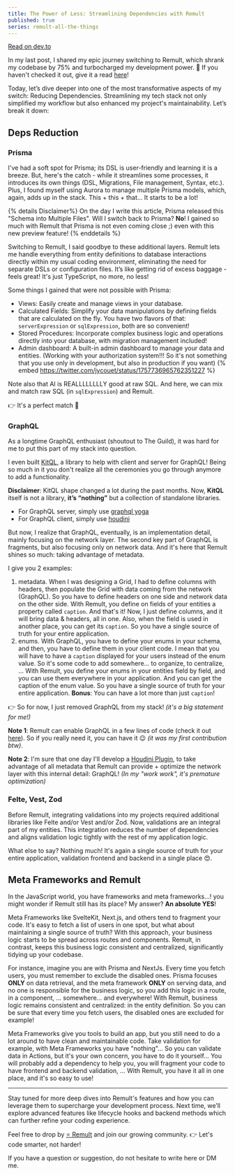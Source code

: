 ```yaml
---
title: The Power of Less: Streamlining Dependencies with Remult
published: true
series: remult-all-the-things
---
```


[Read on dev.to](https://dev.to/jycouet/the-power-of-less-streamlining-dependencies-with-remult-55e2)

In my last post, I shared my epic journey switching to Remult, which shrank my codebase by 75% and turbocharged my development power. 💪 If you haven't checked it out, give it a read [here](https://dev.to/jycouet/less-code-75-more-power-with-remult-325m)!

Today, let’s dive deeper into one of the most transformative aspects of my switch: Reducing Dependencies. Streamlining my tech stack not only simplified my workflow but also enhanced my project's maintainability. Let’s break it down:

## Deps Reduction

### Prisma

I've had a soft spot for Prisma; its DSL is user-friendly and learning it is a breeze. But, here's the catch - while it streamlines some processes, it introduces its own things (DSL, Migrations, File management, Syntax, etc.). Plus, I found myself using Aurora to manage multiple Prisma models, which, again, adds up in the stack. This + this + that... It starts to be a lot!

{% details Disclaimer%}
On the day I write this article, Prisma released this "Schema into Multiple Files". Will I switch back to Prisma? **No**! I gained so much with Remult that Prisma is not even coming close ;) even with this new preview feature!
{% enddetails %}

Switching to Remult, I said goodbye to these additional layers. Remult lets me handle everything from entity definitions to database interactions directly within my usual coding environment, eliminating the need for separate DSLs or configuration files. It’s like getting rid of excess baggage - feels great! It's just TypeScript, no more, no less!

Some things I gained that were not possible with Prisma:

- Views: Easily create and manage views in your database.
- Calculated Fields: Simplify your data manipulations by defining fields that are calculated on the fly. You have two flavors of that: `serverExpression` or `sqlExpression`, both are so convenient!
- Stored Procedures: Incorporate complex business logic and operations directly into your database, with migration management included!
- Admin dashboard: A built-in admin dashboard to manage your data and entities. (Working with your authorization system!!! So it's not something that you use only in development, but also in production if you want)
  {% embed https://twitter.com/jycouet/status/1757736965762351227 %}

Note also that AI is REALLLLLLLLY good at raw SQL. And here, we can mix and match raw SQL (in `sqlExpression`) and Remult.

👉 It's a perfect match 🥳

### GraphQL

As a longtime GraphQL enthusiast (shoutout to The Guild), it was hard for me to put this part of my stack into question.

I even built [KitQL](https://www.kitql.dev/), a library to help with client and server for GraphQL! Being so much in it you don't realize all the ceremonies you go through anymore to add a functionality.

**Disclaimer**: KitQL shape changed a lot during the past months. Now, **KitQL** itself is not a library, **it’s “nothing”** but a collection of standalone libraries.

- For GraphQL server, simply use [graphql yoga](https://the-guild.dev/graphql/yoga-server)
- For GraphQL client, simply use [houdini](https://houdinigraphql.com/)

But now, I realize that GraphQL, eventually, is an implementation detail, mainly focusing on the network layer. The second key part of GraphQL is fragments, but also focusing only on network data. And it's here that Remult shines so much: taking advantage of metadata.

I give you 2 examples:

1. metadata. When I was designing a Grid, I had to define columns with headers, then populate the Grid with data coming from the network (GraphQL). So you have to define headers on one side and network data on the other side. With Remult, you define on fields of your entities a property called `caption`. And that's it! Now, I just define columns, and it will bring data & headers, all in one. Also, when the field is used in another place, you can get its `caption`. So you have a single source of truth for your entire application.
2. enums. With GraphQL, you have to define your enums in your schema, and then, you have to define them in your client code. I mean that you will have to have a `caption` displayed for your users instead of the enum value. So it's some code to add somewhere... to organize, to centralize, ... With Remult, you define your enums in your entities field by field, and you can use them everywhere in your application. And you can get the caption of the enum value. So you have a single source of truth for your entire application. **Bonus**: You can have a lot more than just `caption`!

👉 So for now, I just removed GraphQL from my stack! _(it's a big statement for me!)_

**Note 1**: Remult can enable GraphQL in a few lines of code (check it out [here](https://remult.dev/docs/adding-graphql#adding-graphql)). So if you really need it, you can have it 😉 _(it was my first contribution btw)_.

**Note 2**: I'm sure that one day I'll develop a [Houdini Plugin](https://houdinigraphql.com/api/client-plugins), to take advantage of all metadata that Remult can provide + optimize the network layer with this internal detail: GraphQL! _(In my "work work", it's premature optimization)_

### Felte, Vest, Zod

Before Remult, integrating validations into my projects required additional libraries like Felte and/or Vest and/or Zod. Now, validations are an integral part of my entities. This integration reduces the number of dependencies and aligns validation logic tightly with the rest of my application logic.

What else to say? Nothing much! It's again a single source of truth for your entire application, validation frontend and backend in a single place 😍.

## Meta Frameworks and Remult

In the JavaScript world, you have frameworks and meta frameworks...! you might wonder if Remult still has its place? My answer? **An absolute YES**!

Meta Frameworks like SvelteKit, Next.js, and others tend to fragment your code. It's easy to fetch a list of users in one spot, but what about maintaining a single source of truth? With this approach, your business logic starts to be spread across routes and components. Remult, in contrast, keeps this business logic consistent and centralized, significantly tidying up your codebase.

For instance, imagine you are with Prisma and NextJs. Every time you fetch users, you must remember to exclude the disabled ones. Prisma focuses **ONLY** on data retrieval, and the meta framework **ONLY** on serving data, and no one is responsible for the business logic, so you add this logic in a route, in a component, ... somewhere... and everywhere! With Remult, business logic remains consistent and centralized: in the entity definition. So you can be sure that every time you fetch users, the disabled ones are excluded for example!

Meta Frameworks give you tools to build an app, but you still need to do a lot around to have clean and maintainable code. Take validation for example, with Meta Frameworks you have "nothing"... So you can validate data in Actions, but it's your own concern, you have to do it yourself... You will probably add a dependency to help you, you will fragment your code to have frontend and backend validation, ... With Remult, you have it all in one place, and it's so easy to use!

---

Stay tuned for more deep dives into Remult's features and how you can leverage them to supercharge your development process. Next time, we’ll explore advanced features like lifecycle hooks and backend methods which can further refine your coding experience.

Feel free to drop by [⭐️ Remult](https://github.com/remult/remult) and join our growing community.
👉 Let's code smarter, not harder!

If you have a question or suggestion, do not hesitate to write here or DM me.
